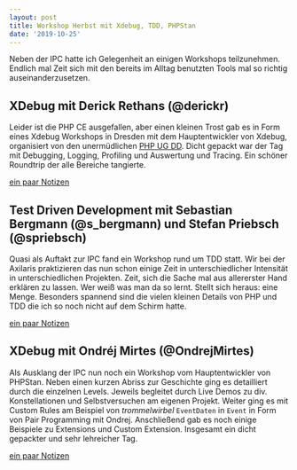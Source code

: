 ```yaml
---
layout: post
title: Workshop Herbst mit Xdebug, TDD, PHPStan
date: '2019-10-25'
---
```


Neben der IPC hatte ich Gelegenheit an einigen Workshops teilzunehmen. Endlich mal Zeit sich mit den bereits im Alltag benutzten Tools mal so richtig auseinanderzusetzen.

<!--more-->

## XDebug mit Derick Rethans (@derickr)

Leider ist die PHP CE ausgefallen, aber einen kleinen Trost gab es in Form eines Xdebug Workshops in Dresden mit dem Hauptentwickler von Xdebug, organisiert von den unermüdlichen [PHP UG DD](https://phpug-dresden.org).
Dicht gepackt war der Tag mit Debugging, Logging, Profiling und Auswertung und Tracing. Ein schöner Roundtrip der alle Bereiche tangierte.

[ein paar Notizen](/files/2019/workshops/xdebug.pdf)

## Test Driven Development mit Sebastian Bergmann (@s_bergmann) und Stefan Priebsch (@spriebsch)

Quasi als Auftakt zur IPC fand ein Workshop rund um TDD statt. Wir bei der Axilaris praktizieren das nun schon einige Zeit in unterschiedlicher Intensität in unterschiedlichen Projekten. Zeit, sich die Sache mal aus allererster Hand erklären zu lassen. Wer weiß was man da so lernt. Stellt sich heraus: eine Menge. Besonders spannend sind die vielen kleinen Details von PHP und TDD die ich so noch nicht auf dem Schirm hatte.

[ein paar Notizen](/files/2019/workshops/tdd.pdf)

## XDebug mit Ondréj Mirtes (@OndrejMirtes)

Als Ausklang der IPC nun noch ein Workshop vom Hauptentwickler von PHPStan. Neben einen kurzen Abriss zur Geschichte ging es detailliert durch die einzelnen Levels. Jeweils begleitet durch Live Demos zu div. Konstellationen und Selbstversuchen am eigenen Projekt. Weiter ging es mit Custom Rules am Beispiel von *trommelwirbel* `EventDaten` in `Event` in Form von Pair Programming mit Ondrej. Anschließend gab es noch einige Beispiele zu Extensions und Custom Extension. Insgesamt ein dicht gepackter und sehr lehreicher Tag.

[ein paar Notizen](/files/2019/workshops/phpstan.pdf)